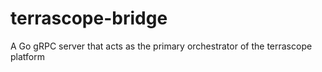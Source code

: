 # terrascope-bridge
A Go gRPC server that acts as the primary orchestrator of the terrascope platform
